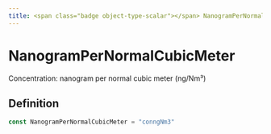 ```yaml
---
title: <span class="badge object-type-scalar"></span> NanogramPerNormalCubicMeter
---
```

# <span class="badge object-type-scalar"></span> NanogramPerNormalCubicMeter

Concentration: nanogram per normal cubic meter (ng/Nm³)

## Definition

```go
const NanogramPerNormalCubicMeter = "conngNm3"
```
